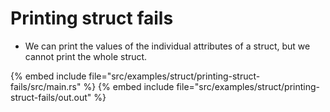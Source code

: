 # Printing struct fails

* We can print the values of the individual attributes of a struct, but we cannot print the whole struct.

{% embed include file="src/examples/struct/printing-struct-fails/src/main.rs" %}
{% embed include file="src/examples/struct/printing-struct-fails/out.out" %}


